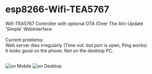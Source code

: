 # esp8266-Wifi-TEA5767<br>
Wifi-TEA5767 Controller with optional OTA (Over The Air)-Update <br>
'Simple' WebInterface<br>
<br>
Current problems:<br>
Web server dies irregularly (Time out. but port is open, Ping works)<br>
It looks good on the phone. Not on the desktop PC. <br>
<br>

![on Mobile](https://raw.githubusercontent.com/petergeher/esp8266-Wifi-TEA5767/master/Screenshot-Mobile.jpg)
![on Desktop](https://raw.githubusercontent.com/petergeher/esp8266-Wifi-TEA5767/master/Screenshot_Desktop.png)
<br>


